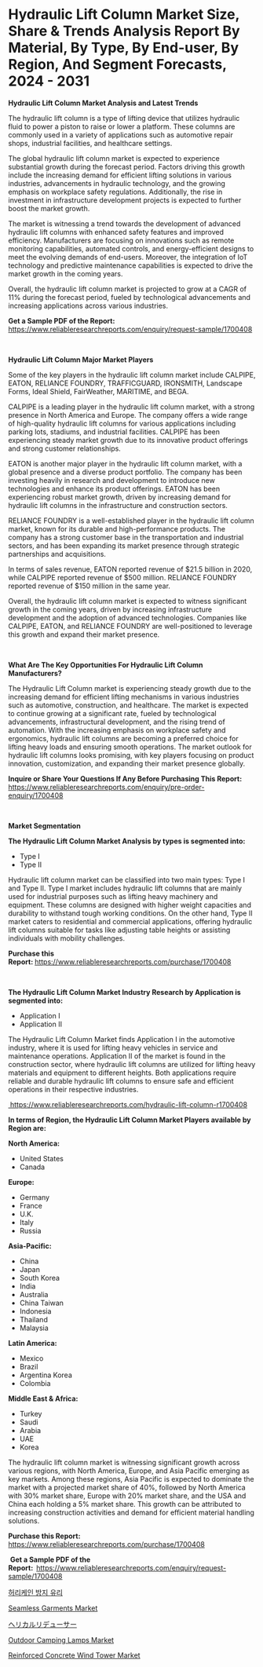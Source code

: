 <p><h1>Hydraulic Lift Column Market Size, Share & Trends Analysis Report By Material, By Type, By End-user, By Region, And Segment Forecasts, 2024 - 2031</h1></p><p><strong>Hydraulic Lift Column Market Analysis and Latest Trends</strong></p>
<p><p>The hydraulic lift column is a type of lifting device that utilizes hydraulic fluid to power a piston to raise or lower a platform. These columns are commonly used in a variety of applications such as automotive repair shops, industrial facilities, and healthcare settings.</p><p>The global hydraulic lift column market is expected to experience substantial growth during the forecast period. Factors driving this growth include the increasing demand for efficient lifting solutions in various industries, advancements in hydraulic technology, and the growing emphasis on workplace safety regulations. Additionally, the rise in investment in infrastructure development projects is expected to further boost the market growth.</p><p>The market is witnessing a trend towards the development of advanced hydraulic lift columns with enhanced safety features and improved efficiency. Manufacturers are focusing on innovations such as remote monitoring capabilities, automated controls, and energy-efficient designs to meet the evolving demands of end-users. Moreover, the integration of IoT technology and predictive maintenance capabilities is expected to drive the market growth in the coming years.</p><p>Overall, the hydraulic lift column market is projected to grow at a CAGR of 11% during the forecast period, fueled by technological advancements and increasing applications across various industries.</p></p>
<p><strong>Get a Sample PDF of the Report:&nbsp;</strong> <a href="https://www.reliableresearchreports.com/enquiry/request-sample/1700408">https://www.reliableresearchreports.com/enquiry/request-sample/1700408</a></p>
<p>&nbsp;</p>
<p><strong>Hydraulic Lift Column Major Market Players</strong></p>
<p><p>Some of the key players in the hydraulic lift column market include CALPIPE, EATON, RELIANCE FOUNDRY, TRAFFICGUARD, IRONSMITH, Landscape Forms, Ideal Shield, FairWeather, MARITIME, and BEGA.</p><p>CALPIPE is a leading player in the hydraulic lift column market, with a strong presence in North America and Europe. The company offers a wide range of high-quality hydraulic lift columns for various applications including parking lots, stadiums, and industrial facilities. CALPIPE has been experiencing steady market growth due to its innovative product offerings and strong customer relationships.</p><p>EATON is another major player in the hydraulic lift column market, with a global presence and a diverse product portfolio. The company has been investing heavily in research and development to introduce new technologies and enhance its product offerings. EATON has been experiencing robust market growth, driven by increasing demand for hydraulic lift columns in the infrastructure and construction sectors.</p><p>RELIANCE FOUNDRY is a well-established player in the hydraulic lift column market, known for its durable and high-performance products. The company has a strong customer base in the transportation and industrial sectors, and has been expanding its market presence through strategic partnerships and acquisitions.</p><p>In terms of sales revenue, EATON reported revenue of $21.5 billion in 2020, while CALPIPE reported revenue of $500 million. RELIANCE FOUNDRY reported revenue of $150 million in the same year.</p><p>Overall, the hydraulic lift column market is expected to witness significant growth in the coming years, driven by increasing infrastructure development and the adoption of advanced technologies. Companies like CALPIPE, EATON, and RELIANCE FOUNDRY are well-positioned to leverage this growth and expand their market presence.</p></p>
<p>&nbsp;</p>
<p><strong>What Are The Key Opportunities For Hydraulic Lift Column Manufacturers?</strong></p>
<p><p>The Hydraulic Lift Column market is experiencing steady growth due to the increasing demand for efficient lifting mechanisms in various industries such as automotive, construction, and healthcare. The market is expected to continue growing at a significant rate, fueled by technological advancements, infrastructural development, and the rising trend of automation. With the increasing emphasis on workplace safety and ergonomics, hydraulic lift columns are becoming a preferred choice for lifting heavy loads and ensuring smooth operations. The market outlook for hydraulic lift columns looks promising, with key players focusing on product innovation, customization, and expanding their market presence globally.</p></p>
<p><strong>Inquire or Share Your Questions If Any Before Purchasing This Report:</strong> <a href="https://www.reliableresearchreports.com/enquiry/pre-order-enquiry/1700408">https://www.reliableresearchreports.com/enquiry/pre-order-enquiry/1700408</a></p>
<p>&nbsp;</p>
<p><strong>Market Segmentation</strong></p>
<p><strong>The Hydraulic Lift Column Market Analysis by types is segmented into:</strong></p>
<p><ul><li>Type I</li><li>Type II</li></ul></p>
<p><p>Hydraulic lift column market can be classified into two main types: Type I and Type II. Type I market includes hydraulic lift columns that are mainly used for industrial purposes such as lifting heavy machinery and equipment. These columns are designed with higher weight capacities and durability to withstand tough working conditions. On the other hand, Type II market caters to residential and commercial applications, offering hydraulic lift columns suitable for tasks like adjusting table heights or assisting individuals with mobility challenges.</p></p>
<p><strong>Purchase this Report:&nbsp;</strong><a href="https://www.reliableresearchreports.com/purchase/1700408">https://www.reliableresearchreports.com/purchase/1700408</a></p>
<p>&nbsp;</p>
<p><strong>The Hydraulic Lift Column Market Industry Research by Application is segmented into:</strong></p>
<p><ul><li>Application I</li><li>Application II</li></ul></p>
<p><p>The Hydraulic Lift Column Market finds Application I in the automotive industry, where it is used for lifting heavy vehicles in service and maintenance operations. Application II of the market is found in the construction sector, where hydraulic lift columns are utilized for lifting heavy materials and equipment to different heights. Both applications require reliable and durable hydraulic lift columns to ensure safe and efficient operations in their respective industries.</p></p>
<p><a href="https://www.reliableresearchreports.com/hydraulic-lift-column-r1700408">&nbsp;https://www.reliableresearchreports.com/hydraulic-lift-column-r1700408</a></p>
<p><strong>In terms of Region, the Hydraulic Lift Column Market Players available by Region are:</strong></p>
<p>
    <p> <strong> North America: </strong>
        <ul>
            <li>United States</li>
            <li>Canada</li>
        </ul>
        </p> 
    <p> <strong> Europe: </strong>
        <ul>
            <li>Germany</li>
            <li>France</li>
            <li>U.K.</li>
            <li>Italy</li>
            <li>Russia</li>
        </ul>
        </p> 
    <p> <strong> Asia-Pacific: </strong>
        <ul>
            <li>China</li>
            <li>Japan</li>
            <li>South Korea</li>
            <li>India</li>
            <li>Australia</li>
            <li>China Taiwan</li>
            <li>Indonesia</li>
            <li>Thailand</li>
            <li>Malaysia</li>
        </ul>
        </p> 
    <p> <strong> Latin America: </strong>
        <ul>
            <li>Mexico</li>
            <li>Brazil</li>
            <li>Argentina Korea</li>
            <li>Colombia</li>
        </ul>
        </p> 
    <p> <strong> Middle East & Africa: </strong>
        <ul>
            <li>Turkey</li>
            <li>Saudi</li>
            <li>Arabia</li>
            <li>UAE</li>
            <li>Korea</li>
        </ul>
    </p>
    </p>
<p><p>The hydraulic lift column market is witnessing significant growth across various regions, with North America, Europe, and Asia Pacific emerging as key markets. Among these regions, Asia Pacific is expected to dominate the market with a projected market share of 40%, followed by North America with 30% market share, Europe with 20% market share, and the USA and China each holding a 5% market share. This growth can be attributed to increasing construction activities and demand for efficient material handling solutions.</p></p>
<p><strong>Purchase this Report: </strong><a href="https://www.reliableresearchreports.com/purchase/1700408">https://www.reliableresearchreports.com/purchase/1700408</a></p>
<p>&nbsp;<strong>Get a Sample PDF of the Report:&nbsp;&nbsp;</strong><a href="https://www.reliableresearchreports.com/enquiry/request-sample/1700408">https://www.reliableresearchreports.com/enquiry/request-sample/1700408</a></p>
<p><strong></strong></p>
<p><p><a href="https://github.com/TitusBoyer1/Market-Research-Report-List-1/blob/main/972407364734.md">허리케인 방지 유리</a></p><p><a href="https://issuu.com/reportprime-2/docs/seamless-garments-market-size-2030.pptx">Seamless Garments Market</a></p><p><a href="https://github.com/charm854/Market-Research-Report-List-1/blob/main/851929066053.md">ヘリカルリデューサー</a></p><p><a href="https://issuu.com/reportprime-2/docs/outdoor-camping-lamps-market-size-2030.pptx">Outdoor Camping Lamps Market</a></p><p><a href="https://github.com/yemakinde/Market-Research-Report-List-2/blob/main/reinforced-concrete-wind-tower-market.md">Reinforced Concrete Wind Tower Market</a></p></p>